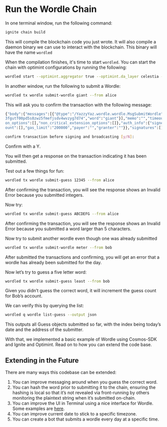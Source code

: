 # Run the Wordle Chain

In one terminal window, run the following command:

```sh
ignite chain build 
```

This will compile the blockchain code you just wrote.
It will also compile a daemon binary we can use to
interact with the blockchain. This binary will have
the name `wordled`

When the compilation finishes, it's time to start `wordled`. You
can start the chain with optimint configurations by running the following:

```sh
wordled start --optimint.aggregator true --optimint.da_layer celestia --optimint.da_config='{"base_url":"http://XXX.XXX.XXX.XXX:26658","timeout":60000000000,"gas_limit":6000000,"namespace_id":[0,0,0,0,0,0,255,255]}' --optimint.namespace_id 000000000000FFFF --optimint.da_start_height 21380
```

In another window, run the following to submit a Wordle:

```sh
wordled tx wordle submit-wordle giant --from alice
```

This will ask you to confirm the transaction with the following message:

```sh
{"body":{"messages":[{"@type":"/YazzyYaz.wordle.wordle.MsgSubmitWordle","creator":"cosmos17lk
3fgutf00pd5s8zwz5fmefjsdv4wvzyg7d74","word":"giant"}],"memo":"","timeout_height":"0","extensi
on_options":[],"non_critical_extension_options":[]},"auth_info":{"signer_infos":[],"fee":{"am
ount":[],"gas_limit":"200000","payer":"","granter":""}},"signatures":[]}

confirm transaction before signing and broadcasting [y/N]:
```

Confirm with a Y.

You will then get a response on the transaction indicating it has
been submitted.

Test out a few things for fun:

```sh
wordled tx wordle submit-guess 12345 --from alice
```

After confirming the transaction, you will see the response shows
an Invalid Error because you submitted integers.

Now try:

```sh
wordled tx wordle submit-guess ABCDEFG --from alice
```

After confirming the transaction, you will see the response shows
an Invalid Error because you submitted a word larger than 5 characters.

Now try to submit another wordle even though one was already submitted

```sh
wordled tx wordle submit-wordle meter --from bob
```

After submitted the transactions and confirming, you will get an
error that a wordle has already been submitted for the day.

Now let’s try to guess a five letter word:

```sh
wordled tx wordle submit-guess least --from bob
```

Given you didn’t guess the correct word, it will increment the
guess count for Bob’s account.

We can verify this by querying the list:

```sh
wordled q wordle list-guess --output json
```

This outputs all Guess objects submitted so far, with the index
being today’s date and the address of the submitter.

With that, we implemented a basic example of Wordle using
Cosmos-SDK and Ignite and Optimint. Read on to how you can
extend the code base.

## Extending in the Future

There are many ways this codebase can be extended:

1. You can improve messaging around when you guess the correct word.
2. You can hash the word prior to submitting it to the chain,
  ensuring the hashing is local so that it’s not revealed via
  front-running by others monitoring the plaintext string when
  it’s submitted on-chain.
3. You can improve the UI in Terminal using a nice interface for
  Wordle. Some examples are [here](https://github.com/nimblebun/wordle-cli).
4. You can improve current date to stick to a specific timezone.
5. You can create a bot that submits a wordle every day at a specific time.
